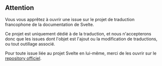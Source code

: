 ## Attention

Vous vous apprêtez à ouvrir une issue sur le projet de traduction francophone de la documentation de Svelte.

Ce projet est uniquement dédié à de la traduction, et nous n'accepterons donc que les issues dont l'objet est l'ajout ou la modification de traductions, ou tout outillage associé.

Pour toute issue liée au projet Svelte en lui-même, merci de les ouvrir sur le [repository officiel](https://github.com/sveltejs/svelte/issues).
